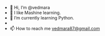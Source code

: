 - 👋 Hi, I’m @vedmara
- 👀 I like Mashine learning.
- 🌱 I’m currently learning Python.
- 
- 📫 How to reach me vedmara87@gmail.com

<!---
vedmara/vedmara is a ✨ special ✨ repository because its `README.md` (this file) appears on your GitHub profile.
You can click the Preview link to take a look at your changes.
--->
